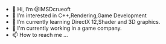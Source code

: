 - 👋 Hi, I’m @IMSDcrueoft
- 👀 I’m interested in C++,Rendering,Game Development
- 🌱 I’m currently learning DirectX 12,Shader and 3D graphics.
- 💞️ I'm currently working in a game company.
- 📫 How to reach me ...

<!---
IMSDcrueoft/IMSDcrueoft is a ✨ special ✨ repository because its `README.md` (this file) appears on your GitHub profile.
You can click the Preview link to take a look at your changes.
--->
